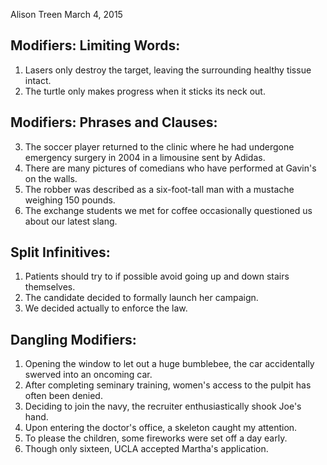 Alison Treen
March 4, 2015

## Modifiers: Limiting Words:

1. Lasers only destroy the target, leaving the surrounding healthy tissue intact.
2. The turtle only makes progress when it sticks its neck out.

## Modifiers: Phrases and Clauses:

3. The soccer player returned to the clinic where he had undergone emergency surgery in 2004 in a limousine sent by Adidas.
4. There are many pictures of comedians who have performed at Gavin's on the walls.
5. The robber was described as a six-foot-tall man with a mustache weighing 150 pounds.
6. The exchange students we met for coffee occasionally questioned us about our latest slang.

## Split Infinitives:

1. Patients should try to if possible avoid going up and down stairs themselves.
2. The candidate decided to formally launch her campaign.
3. We decided actually to enforce the law.

## Dangling Modifiers:

1. Opening the window to let out a huge bumblebee, the car accidentally swerved into an oncoming car.
2. After completing seminary training, women's access to the pulpit has often been denied.
3. Deciding to join the navy, the recruiter enthusiastically shook Joe's hand.
4. Upon entering the doctor's office, a skeleton caught my attention.
5. To please the children, some fireworks were set off a day early.
6. Though only sixteen, UCLA accepted Martha's application.